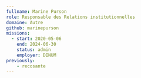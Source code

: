 ```yaml
---
fullname: Marine Purson
role: Responsable des Relations institutionnelles
domaine: Autre
github: marinepurson
missions:
  - start: 2020-05-06
    end: 2024-06-30
    status: admin
    employer: DINUM
previously:
    - recosante
---
```

